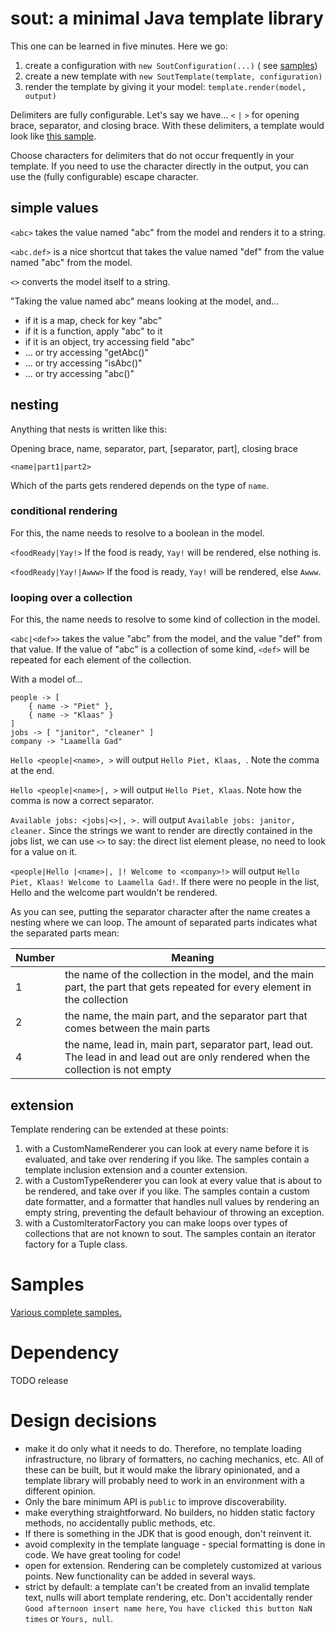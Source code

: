 # sout: a minimal Java template library

This one can be learned in five minutes. Here we go:

1. create a configuration with `new SoutConfiguration(...)` (
   see [samples](src/test/java/com/laamella/examples/ExamplesTest.java))
2. create a new template with `new SoutTemplate(template, configuration)`
3. render the template by giving it your model: `template.render(model, output)`

Delimiters are fully configurable. Let's say we have... `<` `|` `>` for opening brace, separator, and closing brace.
With these delimiters, a template would look
like [this sample](https://github.com/matozoid/sout/blob/master/src/test/resources/templates/hello.sout).

Choose characters for delimiters that do not occur frequently in your template. If you need to use the character
directly in the output, you can use the (fully configurable) escape character.

## simple values

`<abc>` takes the value named "abc" from the model and renders it to a string.

`<abc.def>` is a nice shortcut that takes the value named "def" from the value named "abc" from the model.

`<>` converts the model itself to a string.

"Taking the value named abc" means looking at the model, and...

- if it is a map, check for key "abc"
- if it is a function, apply "abc" to it
- if it is an object, try accessing field "abc"
- ... or try accessing "getAbc()"
- ... or try accessing "isAbc()"
- ... or try accessing "abc()"

## nesting

Anything that nests is written like this:

Opening brace, name, separator, part, [separator, part], closing brace

`<name|part1|part2>`

Which of the parts gets rendered depends on the type of `name`.

### conditional rendering

For this, the name needs to resolve to a boolean in the model.

`<foodReady|Yay!>` If the food is ready, `Yay!` will be rendered, else nothing is.

`<foodReady|Yay!|Awww>` If the food is ready, `Yay!` will be rendered, else `Awww`.

### looping over a collection

For this, the name needs to resolve to some kind of collection in the model.

`<abc|<def>>` takes the value "abc" from the model, and the value "def" from that value. If the value of "abc" is a
collection of some kind, `<def>` will be repeated for each element of the collection.

With a model of...

```
people -> [
    { name -> "Piet" },
    { name -> "Klaas" }
]
jobs -> [ "janitor", "cleaner" ]
company -> "Laamella Gad"
```

`Hello <people|<name>, >` will output `Hello Piet, Klaas, `. Note the comma at the end.

`Hello <people|<name>|, >` will output `Hello Piet, Klaas`. Note how the comma is now a correct separator.

`Available jobs: <jobs|<>|, >.` will output `Available jobs: janitor, cleaner.` Since the strings we want to render are
directly contained in the jobs list, we can use `<>` to say: the direct list element please, no need to look for a value
on it.

`<people|Hello |<name>|, |! Welcome to <company>!>` will output `Hello Piet, Klaas! Welcome to Laamella Gad!`. If there
were no people in the list, Hello and the welcome part wouldn't be rendered.

As you can see, putting the separator character after the name creates a nesting where we can loop. The amount of
separated parts indicates what the separated parts mean:

| Number | Meaning |
| --- |  --- |
| 1 | the name of the collection in the model, and the main part, the part that gets repeated for every element in the collection |
| 2 | the name, the main part, and the separator part that comes between the main parts |
| 4 | the name, lead in, main part, separator part, lead out. The lead in and lead out are only rendered when the collection is not empty |

## extension

Template rendering can be extended at these points:

1. with a CustomNameRenderer you can look at every name before it is evaluated, and take over rendering if you like. The
   samples contain a template inclusion extension and a counter extension.
2. with a CustomTypeRenderer you can look at every value that is about to be rendered, and take over if you like. The
   samples contain a custom date formatter, and a formatter that handles null values by rendering an empty string,
   preventing the default behaviour of throwing an exception.
3. with a CustomIteratorFactory you can make loops over types of collections that are not known to sout. The samples
   contain an iterator factory for a Tuple class.

# Samples

[Various complete samples.](src/test/java/com/laamella/examples/ExamplesTest.java)

# Dependency

TODO release

# Design decisions

- make it do only what it needs to do. Therefore, no template loading infrastructure, no library of formatters, no
  caching mechanics, etc. All of these can be built, but it would make the library opinionated, and a template library will probably need to work in an environment with a different opinion.
- Only the bare minimum API is `public` to improve discoverability.
- make everything straightforward. No builders, no hidden static factory methods, no accidentally public methods, etc.
- If there is something in the JDK that is good enough, don't reinvent it.
- avoid complexity in the template language - special formatting is done in code. We have great tooling for code!
- open for extension. Rendering can be completely customized at various points. New functionality can be added in several ways.
- strict by default: a template can't be created from an invalid template text, nulls will abort template rendering,
  etc. Don't accidentally render `Good afternoon insert name here`, `You have clicked this button NaN times` or `Yours, null`.